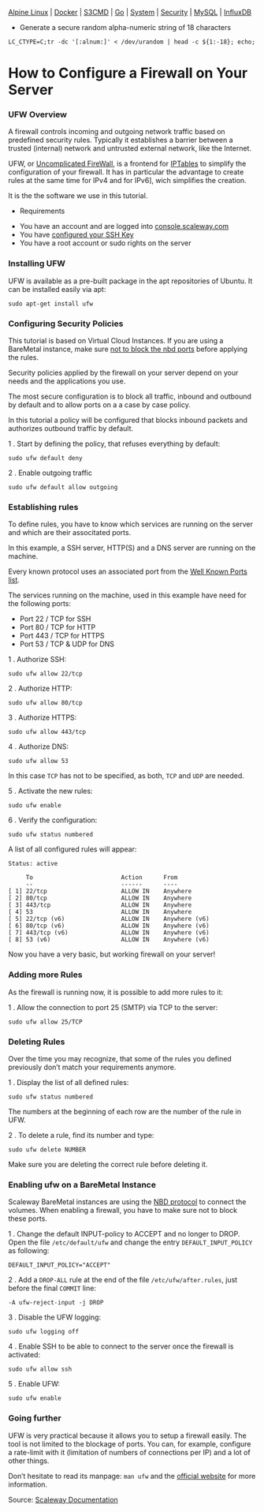 [Alpine Linux](../alpine-linux/) | [Docker](../docker/) | [S3CMD](../s3cmd/) | [Go](../go/) | [System](../system/) | [Security](../security/) | [MySQL](../mysql/) | [InfluxDB](../influxdb/)

- Generate a secure random alpha-numeric string of 18 characters

```
LC_CTYPE=C;tr -dc '[:alnum:]' < /dev/urandom | head -c ${1:-18}; echo;
```

# How to Configure a Firewall on Your Server

### UFW Overview
A firewall controls incoming and outgoing network traffic based on predefined security rules. Typically it establishes a barrier between a trusted (internal) network and untrusted external network, like the Internet.

UFW, or [Uncomplicated FireWall](https://en.wikipedia.org/wiki/Uncomplicated_Firewall), is a frontend for [IPTables](https://en.wikipedia.org/wiki/Iptables) to simplify the configuration of your firewall. It has in particular the advantage to create rules at the same time for IPv4 and for IPv6], wich simplifies the creation.

It is the the software we use in this tutorial.


- Requirements

* You have an account and are logged into [console.scaleway.com](https://console.scaleway.com/)
* You have [configured your SSH Key](https://www.scaleway.com/en/docs/configure-new-ssh-key/)
* You have a root account or sudo rights on the server

### Installing UFW

UFW is available as a pre-built package in the apt repositories of Ubuntu. It can be installed easily via apt:

```
sudo apt-get install ufw
```

### Configuring Security Policies

This tutorial is based on Virtual Cloud Instances. If you are using a BareMetal instance, make sure [not to block the nbd ports](https://www.scaleway.com/en/docs/configure-ufw-firewall-on-ubuntu-bionic-beaver/#-Enabling-ufw-on-a-BareMetal-instance) before applying the rules.

Security policies applied by the firewall on your server depend on your needs and the applications you use.

The most secure configuration is to block all traffic, inbound and outbound by default and to allow ports on a a case by case policy.

In this tutorial a policy will be configured that blocks inbound packets and authorizes outbound traffic by default.

1 . Start by defining the policy, that refuses everything by default:

```
sudo ufw default deny
```

2 . Enable outgoing traffic

```
sudo ufw default allow outgoing
```

### Establishing rules
To define rules, you have to know which services are running on the server and which are their associtated ports.

In this example, a SSH server, HTTP(S) and a DNS server are running on the machine.

Every known protocol uses an associated port from the [Well Known Ports list](https://en.wikipedia.org/wiki/List_of_TCP_and_UDP_port_numbers).

The services running on the machine, used in this example have need for the following ports:

* Port 22 / TCP for SSH
* Port 80 / TCP for HTTP
* Port 443 / TCP for HTTPS
* Port 53 / TCP & UDP for DNS


1 . Authorize SSH:
```
sudo ufw allow 22/tcp
```

2 . Authorize HTTP:
```
sudo ufw allow 80/tcp
```

3 . Authorize HTTPS:
```
sudo ufw allow 443/tcp
```

4 . Authorize DNS:
```
sudo ufw allow 53
```

In this case `TCP` has not to be specified, as both, `TCP` and `UDP` are needed.

5 . Activate the new rules:
```
sudo ufw enable
```

6 . Verify the configuration:
```
sudo ufw status numbered
```

A list of all configured rules will appear:
```
Status: active

     To                         Action      From
     --                         ------      ----
[ 1] 22/tcp                     ALLOW IN    Anywhere
[ 2] 80/tcp                     ALLOW IN    Anywhere
[ 3] 443/tcp                    ALLOW IN    Anywhere
[ 4] 53                         ALLOW IN    Anywhere
[ 5] 22/tcp (v6)                ALLOW IN    Anywhere (v6)
[ 6] 80/tcp (v6)                ALLOW IN    Anywhere (v6)
[ 7] 443/tcp (v6)               ALLOW IN    Anywhere (v6)
[ 8] 53 (v6)                    ALLOW IN    Anywhere (v6)
```

Now you have a very basic, but working firewall on your server!

### Adding more Rules

As the firewall is running now, it is possible to add more rules to it:

1 . Allow the connection to port 25 (SMTP) via TCP to the server:
```
sudo ufw allow 25/TCP
```

### Deleting Rules

Over the time you may recognize, that some of the rules you defined previously don’t match your requirements anymore.

1 . Display the list of all defined rules:

```
sudo ufw status numbered
```

The numbers at the beginning of each row are the number of the rule in UFW.

2 . To delete a rule, find its number and type:

```
sudo ufw delete NUMBER
```

Make sure you are deleting the correct rule before deleting it.


### Enabling ufw on a BareMetal Instance

Scaleway BareMetal instances are using the [NBD protocol](https://en.wikipedia.org/wiki/Network_block_device) to connect the volumes. When enabling a firewall, you have to make sure not to block these ports.

1 . Change the default INPUT-policy to ACCEPT and no longer to DROP. Open the file `/etc/default/ufw` and change the entry `DEFAULT_INPUT_POLICY` as following:

```
DEFAULT_INPUT_POLICY="ACCEPT"
```

2 . Add a `DROP-ALL` rule at the end of the file `/etc/ufw/after.rules`, just before the final `COMMIT` line:

```
-A ufw-reject-input -j DROP
```

3 . Disable the UFW logging:

```
sudo ufw logging off
```

4 . Enable SSH to be able to connect to the server once the firewall is activated:

```
sudo ufw allow ssh
```

5 . Enable UFW:

```
sudo ufw enable
```

### Going further

UFW is very practical because it allows you to setup a firewall easily.
The tool is not limited to the blockage of ports. You can, for example, configure a rate-limit with it (limitation of numbers of connections per IP) and a lot of other things.

Don’t hesitate to read its manpage: `man ufw` and the [official website](https://wiki.ubuntu.com/UncomplicatedFirewall) for more information.

Source: [Scaleway Documentation](https://www.scaleway.com/en/docs/configure-ufw-firewall-on-ubuntu-bionic-beaver/)